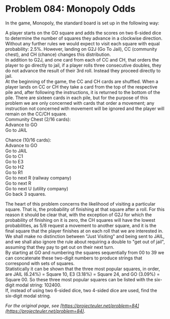# Problem 084: Monopoly Odds
  
In the game, Monopoly, the standard board is set up in the following way:  
  
  
  
A player starts on the GO square and adds the scores on two 6-sided dice to determine the number of squares they advance in a clockwise direction. Without any further rules we would expect to visit each square with equal probability: 2.5%. However, landing on G2J (Go To Jail), CC (community chest), and CH (chance) changes this distribution.  
In addition to G2J, and one card from each of CC and CH, that orders the player to go directly to jail, if a player rolls three consecutive doubles, they do not advance the result of their 3rd roll. Instead they proceed directly to jail.  
At the beginning of the game, the CC and CH cards are shuffled. When a player lands on CC or CH they take a card from the top of the respective pile and, after following the instructions, it is returned to the bottom of the pile. There are sixteen cards in each pile, but for the purpose of this problem we are only concerned with cards that order a movement; any instruction not concerned with movement will be ignored and the player will remain on the CC/CH square.  
Community Chest (2/16 cards):  
Advance to GO  
Go to JAIL  
  
Chance (10/16 cards):  
Advance to GO  
Go to JAIL  
Go to C1  
Go to E3  
Go to H2  
Go to R1  
Go to next R (railway company)  
Go to next R  
Go to next U (utility company)  
Go back 3 squares.  
  
The heart of this problem concerns the likelihood of visiting a particular square. That is, the probability of finishing at that square after a roll. For this reason it should be clear that, with the exception of G2J for which the probability of finishing on it is zero, the CH squares will have the lowest probabilities, as 5/8 request a movement to another square, and it is the final square that the player finishes at on each roll that we are interested in. We shall make no distinction between "Just Visiting" and being sent to JAIL, and we shall also ignore the rule about requiring a double to "get out of jail", assuming that they pay to get out on their next turn.  
By starting at GO and numbering the squares sequentially from 00 to 39 we can concatenate these two-digit numbers to produce strings that correspond with sets of squares.  
Statistically it can be shown that the three most popular squares, in order, are JAIL (6.24%) = Square 10, E3 (3.18%) = Square 24, and GO (3.09%) = Square 00. So these three most popular squares can be listed with the six-digit modal string: 102400.  
If, instead of using two 6-sided dice, two 4-sided dice are used, find the six-digit modal string.  

*For the original page, see [https://projecteuler.net/problem=84](https://projecteuler.net/problem=84).*
